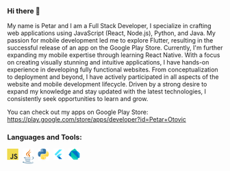 ### Hi there 👋
My name is Petar and I am a Full Stack Developer, I specialize in crafting web applications using JavaScript (React, Node.js), Python, and Java. My passion for mobile development led me to explore Flutter, resulting in the successful release of an app on the Google Play Store. Currently, I'm further expanding my mobile expertise through learning React Native. With a focus on creating visually stunning and intuitive applications, I have hands-on experience in developing fully functional websites. From conceptualization to deployment and beyond, I have actively participated in all aspects of the website and mobile development lifecycle. Driven by a strong desire to expand my knowledge and stay updated with the latest technologies, I consistently seek opportunities to learn and grow. 

You can check out my apps on Google Play Store:
https://play.google.com/store/apps/developer?id=Petar+Otovic

### Languages and Tools:

[<img align="left" alt="Visual Studio Code" width="26px" src="images/javascript.png" style="padding-right:10px;" />]()
[<img align="left" alt="Visual Studio Code" width="26px" src="images/javalogo.png" style="padding-right:10px;" />]()
[<img align="left" alt="Visual Studio Code" width="26px" src="images/python.png" style="padding-right:10px;" />]()
[<img align="left" alt="Visual Studio Code" width="26px" src="images/flutter.png" style="padding-right:10px;" />](https://github.com/petarotovic/class_schedule)
[<img align="left" alt="Visual Studio Code" width="26px" src="images/dart.png" style="padding-right:10px;" />](https://github.com/petarotovic/class_schedule)
